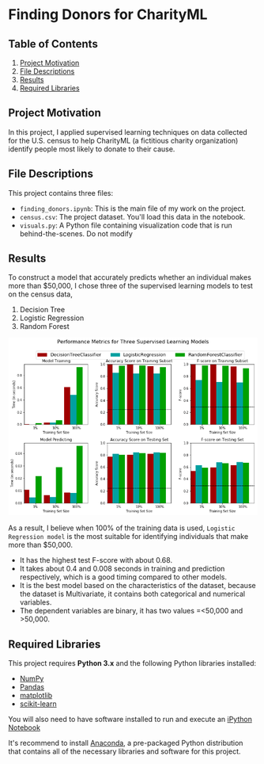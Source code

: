 # Finding Donors for CharityML

## Table of Contents

1. [Project Motivation](#motivation)
2. [File Descriptions](#files)
3. [Results](#results)
4. [Required Libraries](#libraries)


## Project Motivation <a name="motivation"></a>
In this project, I applied supervised learning techniques
on data collected for the U.S. census to help CharityML (a fictitious charity organization) 
identify people most likely to donate to their cause. 



## File Descriptions <a name="files"></a>
This project contains three files:

- `finding_donors.ipynb`: This is the main file of my work on the project.
- `census.csv`: The project dataset. You'll load this data in the notebook.
- `visuals.py`: A Python file containing visualization code that is run behind-the-scenes. Do not modify


## Results <a name="results"></a>
To construct a model that accurately predicts whether an individual makes more than $50,000,
I chose three of the supervised learning models to test on the census data,
1. Decision Tree
2. Logistic Regression
3. Random Forest


![The Performance Metrics for Three Supervised Learning Models ](PerformanceMetrics.png)

As a result, I believe when 100% of the training data is used, 
`Logistic Regression model` is the most suitable for identifying individuals that make more than $50,000. 
- It has the highest test F-score with about 0.68. 
- It takes about 0.4 and 0.008 seconds in training and prediction respectively, which is a good timing compared to other models. 
- It is the best model based on the characteristics of the dataset, 
because the dataset is Multivariate, it contains both categorical and numerical variables. 
- The dependent variables are binary, it has two values =<50,000 and >50,000.



## Required Libraries <a name="libraries"></a>
This project requires **Python 3.x** and the following Python libraries installed:

- [NumPy](http://www.numpy.org/)
- [Pandas](http://pandas.pydata.org)
- [matplotlib](http://matplotlib.org/)
- [scikit-learn](http://scikit-learn.org/stable/)

You will also need to have software installed to run and execute an [iPython Notebook](http://ipython.org/notebook.html)

It's recommend to install [Anaconda](https://www.continuum.io/downloads),
a pre-packaged Python distribution that contains all of the necessary libraries and software for this project.
